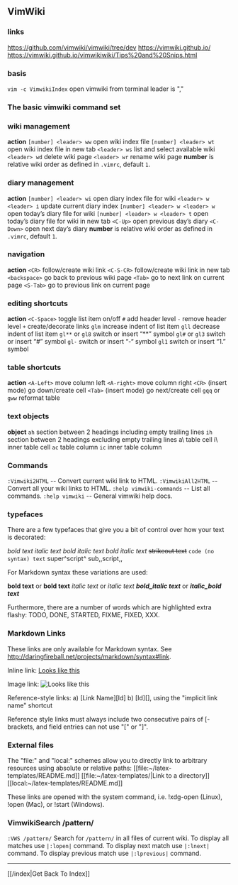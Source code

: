 ## VimWiki

### links
https://github.com/vimwiki/vimwiki/tree/dev
https://vimwiki.github.io/
https://vimwiki.github.io/vimwikiwiki/Tips%20and%20Snips.html

### basis
`vim -c VimwikiIndex`  open vimwiki from terminal
leader is ","

### The basic vimwiki command set

### wiki management
**action**
`[number] <leader> ww` open wiki index file
`[number] <leader> wt` open wiki index file in new tab
`<leader> ws`          list and select available wiki
`<leader> wd`          delete wiki page
`<leader> wr`          rename wiki page
**number** is relative wiki order as defined in `.vimrc`, default `1`.

### diary management
**action**
`[number] <leader> wi` open diary index file for wiki
`<leader> w <leader> i` update current diary index
`[number] <leader> w <leader> w` open today’s diary file for wiki
`[number] <leader> w <leader> t` open today’s diary file for wiki in new tab
`<C-Up>` open previous day’s diary
`<C-Down>` open next day’s diary
**number** is relative wiki order as defined in `.vimrc`, default `1`.

### navigation
**action**
`<CR>`        follow/create wiki link
`<C-S-CR>`    follow/create wiki link in new tab
`<backspace>` go back to previous wiki page
`<Tab>`       go to next link on current page
`<S-Tab>`     go to previous link on current page

### editing shortcuts
**action**
`<C-Space>` toggle list item on/off
`#` add header level
`-` remove header level
`+` create/decorate links
`glm` increase indent of list item
`gll` decrease indent of list item
`gl**` or `gl8` switch or insert “**” symbol
`gl#` or `gl3` switch or insert “#” symbol
`gl-` switch or insert “-“ symbol
`gl1` switch or insert “1.” symbol

### table shortcuts
**action**
`<A-Left>` move column left
`<A-right>` move column right
`<CR>` (insert mode) go down/create cell
`<Tab>` (insert mode) go next/create cell
`gqq` or `gww` reformat table

### text objects
**object**
`ah` section between 2 headings including empty trailing lines
`ih` section between 2 headings excluding empty trailing lines
a\ table cell
i\ inner table cell
`ac` table column
`ic` inner table column

### Commands

`:Vimwiki2HTML` -- Convert current wiki link to HTML.
`:VimwikiAll2HTML` -- Convert all your wiki links to HTML.
`:help vimwiki-commands` -- List all commands.
`:help vimwiki` -- General vimwiki help docs.


### typefaces

There are a few typefaces that give you a bit of control over how your text
is decorated:

  *bold text*
  _italic text_
  _*bold italic text*_
  *_bold italic text_*
  ~~strikeout text~~
  `code (no syntax) text`
  super^script^
  sub,,script,,

For Markdown syntax these variations are used:

  **bold text** or __bold text__
  *italic text* or _italic text_
  ***bold_italic text*** or ___italic_bold text___

Furthermore, there are a number of words which are highlighted extra flashy:
TODO, DONE, STARTED, FIXME, FIXED, XXX.

### Markdown Links

These links are only available for Markdown syntax.  See
http://daringfireball.net/projects/markdown/syntax#link.

Inline link:
  [Looks like this](URL)

Image link:
  ![Looks like this](URL)

Reference-style links:
  a) [Link Name][Id]
  b) [Id][], using the "implicit link name" shortcut

Reference style links must always include two consecutive pairs of
[-brackets, and field entries can not use "[" or "]".

### External files

The "file:" and "local:" schemes allow you to directly link to arbitrary
resources using absolute or relative paths:
  [[file:~/latex-templates/README.md]]
  [[file:~/latex-templates/|Link to a directory]]
  [[local:~/latex-templates/README.md]]

These links are opened with the system command, i.e. !xdg-open (Linux), !open
(Mac), or !start (Windows).

### VimwikiSearch /pattern/
`:VWS /pattern/`
    Search for `/pattern/` in all files of current wiki.
    To display all matches use `|:lopen|` command.
    To display next match use `|:lnext|` command.
    To display previous match use `|:lprevious|` command.



---

[[/index|Get Back To Index]]
